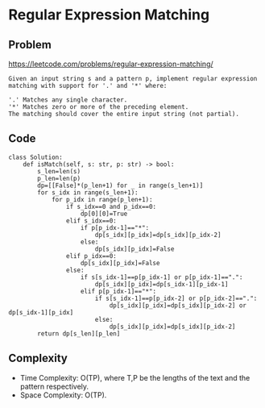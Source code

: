 # Regular Expression Matching
## Problem
https://leetcode.com/problems/regular-expression-matching/
```
Given an input string s and a pattern p, implement regular expression matching with support for '.' and '*' where:

'.' Matches any single character.
'*' Matches zero or more of the preceding element.
The matching should cover the entire input string (not partial).
```
## Code
```
class Solution:
    def isMatch(self, s: str, p: str) -> bool:
        s_len=len(s)
        p_len=len(p)
        dp=[[False]*(p_len+1) for _ in range(s_len+1)]
        for s_idx in range(s_len+1):
            for p_idx in range(p_len+1):
                if s_idx==0 and p_idx==0:
                    dp[0][0]=True
                elif s_idx==0:
                    if p[p_idx-1]=="*":
                        dp[s_idx][p_idx]=dp[s_idx][p_idx-2]
                    else:
                        dp[s_idx][p_idx]=False
                elif p_idx==0:
                    dp[s_idx][p_idx]=False
                else:
                    if s[s_idx-1]==p[p_idx-1] or p[p_idx-1]==".":
                        dp[s_idx][p_idx]=dp[s_idx-1][p_idx-1]
                    elif p[p_idx-1]=="*":
                        if s[s_idx-1]==p[p_idx-2] or p[p_idx-2]==".":
                            dp[s_idx][p_idx]=dp[s_idx][p_idx-2] or dp[s_idx-1][p_idx]                                         
                        else:
                            dp[s_idx][p_idx]=dp[s_idx][p_idx-2]
        return dp[s_len][p_len]
 ```
 ## Complexity
 - Time Complexity: O(TP), where T,P be the lengths of the text and the pattern respectively.
 - Space Complexity: O(TP).
